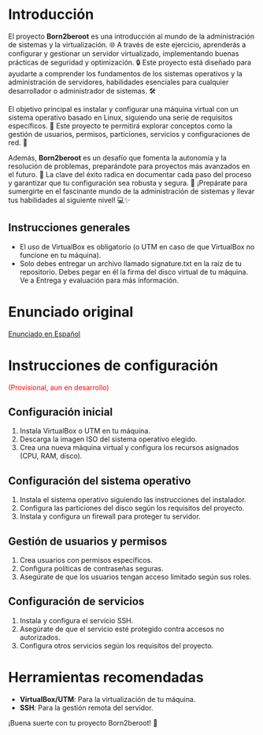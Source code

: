 # Introducción

El proyecto **Born2beroot** es una introducción al mundo de la administración de sistemas y la virtualización. 🌐 A través de este ejercicio, aprenderás a configurar y gestionar un servidor virtualizado, implementando buenas prácticas de seguridad y optimización. 🔒 Este proyecto está diseñado para ayudarte a comprender los fundamentos de los sistemas operativos y la administración de servidores, habilidades esenciales para cualquier desarrollador o administrador de sistemas. 🛠️

El objetivo principal es instalar y configurar una máquina virtual con un sistema operativo basado en Linux, siguiendo una serie de requisitos específicos. 🚀 Este proyecto te permitirá explorar conceptos como la gestión de usuarios, permisos, particiones, servicios y configuraciones de red. 🌟

Además, **Born2beroot** es un desafío que fomenta la autonomía y la resolución de problemas, preparándote para proyectos más avanzados en el futuro. 🔑 La clave del éxito radica en documentar cada paso del proceso y garantizar que tu configuración sea robusta y segura. 🧹 ¡Prepárate para sumergirte en el fascinante mundo de la administración de sistemas y llevar tus habilidades al siguiente nivel! 💻✨

## Instrucciones generales

- El uso de VirtualBox es obligatorio (o UTM en caso de que VirtualBox no funcione en tu máquina).
- Solo debes entregar un archivo llamado signature.txt en la raíz de tu repositorio. Debes pegar en él la firma del disco virtual de tu máquina. Ve a Entrega y evaluación para más información.

# Enunciado original
[Enunciado en Español](es.subject.pdf)

# Instrucciones de configuración
<span style="color:red;">(Provisional, aun en desarrollo)</span>
## Configuración inicial

1. Instala VirtualBox o UTM en tu máquina.
2. Descarga la imagen ISO del sistema operativo elegido.
3. Crea una nueva máquina virtual y configura los recursos asignados (CPU, RAM, disco).

## Configuración del sistema operativo

1. Instala el sistema operativo siguiendo las instrucciones del instalador.
2. Configura las particiones del disco según los requisitos del proyecto.
3. Instala y configura un firewall para proteger tu servidor.

## Gestión de usuarios y permisos

1. Crea usuarios con permisos específicos.
2. Configura políticas de contraseñas seguras.
3. Asegúrate de que los usuarios tengan acceso limitado según sus roles.

## Configuración de servicios

1. Instala y configura el servicio SSH.
2. Asegúrate de que el servicio esté protegido contra accesos no autorizados.
3. Configura otros servicios según los requisitos del proyecto.

# Herramientas recomendadas

- **VirtualBox/UTM**: Para la virtualización de tu máquina.
- **SSH**: Para la gestión remota del servidor.

¡Buena suerte con tu proyecto Born2beroot! 🚀  